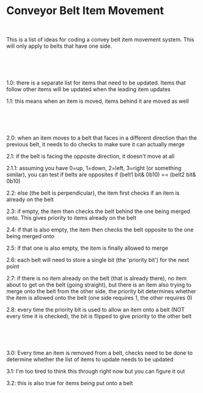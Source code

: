 # Conveyor Belt Item Movement

<br />

This is a list of ideas for coding a convey belt item movement system. This will only apply to belts that have one side.

<br />
<br />
<br />

1.0: there is a separate list for items that need to be updated. Items that follow other items will be updated when the leading item updates

1.1: this means when an item is moved, items behind it are moved as well

<br />
<br />
<br />

2.0: when an item moves to a belt that faces in a different direction than the previous belt, it needs to do checks to make sure it can actually merge

2.1: if the belt is facing the opposite direction, it doesn't move at all

2.1.1: assuming you have 0=up, 1=down, 2=left, 3=right (or something similar), you can test if belts are opposites if (belt1 bit& 0b10) == (belt2 bit& 0b10)

2.2: else (the belt is perpendicular), the item first checks if an item is already on the belt

2.3: if empty, the item then checks the belt behind the one being merged onto. This gives priority to items already on the belt

2.4: if that is also empty, the item then checks the belt opposite to the one being merged onto

2.5: if that one is also empty, the item is finally allowed to merge

2.6: each belt will need to store a single bit (the 'priority bit') for the next point

2.7: if there is no item already on the belt (that is already there), no item about to get on the belt (going straight), but there is an item also trying to merge onto the belt from the other side, the priority bit determines whether the item is allowed onto the belt (one side requires 1, the other requires 0)

2.8: every time the priority bit is used to allow an item onto a belt (NOT every time it is checked), the bit is flipped to give priority to the other belt

<br />
<br />
<br />

3.0: Every time an item is removed from a belt, checks need to be done to determine whether the list of items to update needs to be updated

3.1: I'm too tired to think this through right now but you can figure it out

3.2: this is also true for items being put onto a belt
